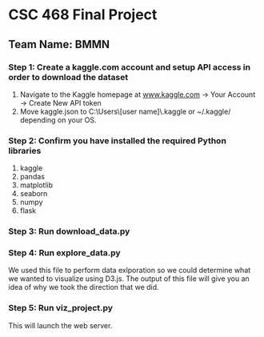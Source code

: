 # CSC 468 Final Project
## Team Name: BMMN

### Step 1: Create a kaggle.com account and setup API access in order to download the dataset
1. Navigate to the Kaggle homepage at www.kaggle.com -> Your Account -> Create New API token
2. Move kaggle.json to C:\Users\\[user name]\\.kaggle or ~/.kaggle/ depending on your OS.

### Step 2: Confirm you have installed the required Python libraries
1. kaggle
2. pandas
3. matplotlib
4. seaborn
5. numpy
6. flask

### Step 3: Run download_data.py

### Step 4: Run explore_data.py
We used this file to perform data exlporation so we could determine what we wanted to visualize using D3.js. The output of this file will give you an idea of why we took the direction that we did.

### Step 5: Run viz_project.py
This will launch the web server.